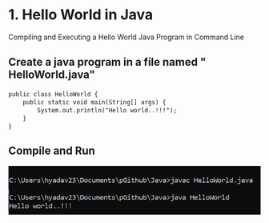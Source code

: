 # 1. Hello World in Java

Compiling and Executing a Hello World Java Program in Command Line

## Create a java program in a file named " HelloWorld.java"

```text
public class HelloWorld {
    public static void main(String[] args) {
        System.out.println("Hello world..!!!");
    }
}
```

## Compile and Run

![](../.gitbook/assets/image%20%287%29%20%281%29.png)

